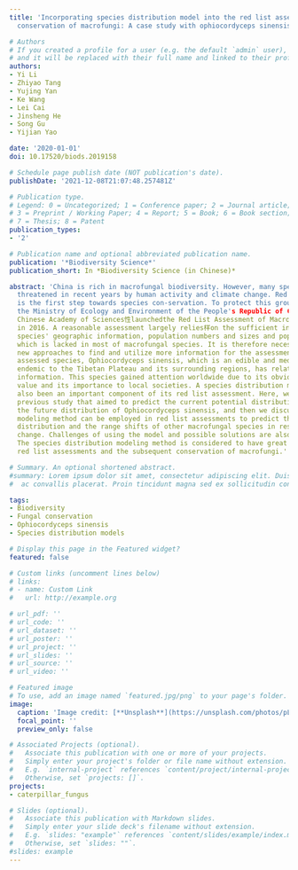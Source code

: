 ```yaml
---
title: 'Incorporating species distribution model into the red list assessment and
  conservation of macrofungi: A case study with ophiocordyceps sinensis'

# Authors
# If you created a profile for a user (e.g. the default `admin` user), write the username (folder name) here 
# and it will be replaced with their full name and linked to their profile.
authors:
- Yi Li
- Zhiyao Tang
- Yujing Yan
- Ke Wang
- Lei Cai
- Jinsheng He
- Song Gu
- Yijian Yao

date: '2020-01-01'
doi: 10.17520/biods.2019158

# Schedule page publish date (NOT publication's date).
publishDate: '2021-12-08T21:07:48.257481Z'

# Publication type.
# Legend: 0 = Uncategorized; 1 = Conference paper; 2 = Journal article;
# 3 = Preprint / Working Paper; 4 = Report; 5 = Book; 6 = Book section;
# 7 = Thesis; 8 = Patent
publication_types:
- '2'

# Publication name and optional abbreviated publication name.
publication: '*Biodiversity Science*'
publication_short: In *Biodiversity Science (in Chinese)*

abstract: 'China is rich in macrofungal biodiversity. However, many species have been
  threatened in recent years by human activity and climate change. Red list assessment
  is the first step towards species con-servation. To protect this group of fungi,
  the Ministry of Ecology and Environment of the People's Republic of China and the
  Chinese Academy of Sciences性launchedthe Red List Assessment of Macrofungi in China
  in 2016. A reasonable assessment largely relies样on the sufficient information of
  species' geographic information, population numbers and sizes and population dynamics,
  which is lacked in most of macrofungal species. It is therefore necessary to employ
  new approaches to find and utilize more information for the assessment. Among the
  assessed species, Ophiocordyceps sinensis, which is an edible and medicinal fungus
  endemic to the Tibetan Plateau and its surrounding regions, has relatively abundant
  information. This species gained attention worldwide due to its obvious economic
  value and its importance to local societies. A species distribution modeling has
  also been an important component of its red list assessment. Here, we call on a
  previous study that aimed to predict the current potential distribution and to project
  the future distribution of Ophiocordyceps sinensis, and then we discuss how this
  modeling method can be employed in red list assessments to predict the current potential
  distribution and the range shifts of other macrofungal species in response to climate
  change. Challenges of using the model and possible solutions are also discussed.
  The species distribution modeling method is considered to have great potential for
  red list assessments and the subsequent conservation of macrofungi.'

# Summary. An optional shortened abstract.
#summary: Lorem ipsum dolor sit amet, consectetur adipiscing elit. Duis posuere tellus
#  ac convallis placerat. Proin tincidunt magna sed ex sollicitudin condimentum.

tags:
- Biodiversity
- Fungal conservation
- Ophiocordyceps sinensis
- Species distribution models

# Display this page in the Featured widget?
featured: false

# Custom links (uncomment lines below)
# links:
# - name: Custom Link
#   url: http://example.org

# url_pdf: ''
# url_code: ''
# url_dataset: ''
# url_poster: ''
# url_project: ''
# url_slides: ''
# url_source: ''
# url_video: ''

# Featured image
# To use, add an image named `featured.jpg/png` to your page's folder. 
image:
  caption: 'Image credit: [**Unsplash**](https://unsplash.com/photos/pLCdAaMFLTE)'
  focal_point: ''
  preview_only: false

# Associated Projects (optional).
#   Associate this publication with one or more of your projects.
#   Simply enter your project's folder or file name without extension.
#   E.g. `internal-project` references `content/project/internal-project/index.md`.
#   Otherwise, set `projects: []`.
projects:
- caterpillar_fungus

# Slides (optional).
#   Associate this publication with Markdown slides.
#   Simply enter your slide deck's filename without extension.
#   E.g. `slides: "example"` references `content/slides/example/index.md`.
#   Otherwise, set `slides: ""`.
#slides: example
---
```


